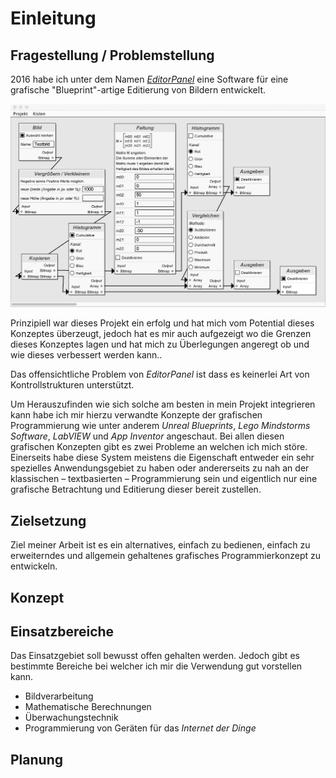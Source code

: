 # Einleitung


## Fragestellung / Problemstellung

2016 habe ich unter dem Namen [*EditorPanel*](https://github.com/colbach/EditorPanel) eine Software für eine grafische "Blueprint"-artige Editierung von Bildern entwickelt. 

![](Grafiken/Einleitung/EditorPanel.png)

Prinzipiell war dieses Projekt ein erfolg und hat mich vom Potential dieses Konzeptes überzeugt, jedoch hat es mir auch aufgezeigt wo die Grenzen dieses Konzeptes lagen und hat mich zu Überlegungen angeregt ob und wie dieses verbessert werden kann..

Das offensichtliche Problem von *EditorPanel* ist dass es keinerlei Art von Kontrollstrukturen unterstützt.

Um Herauszufinden wie sich solche am besten in mein Projekt integrieren kann habe ich mir hierzu verwandte Konzepte der grafischen Programmierung wie unter anderem *Unreal Blueprints*, *Lego Mindstorms Software*, *LabVIEW* und *App Inventor* angeschaut. Bei allen diesen grafischen Konzepten gibt es zwei Probleme an welchen ich mich störe. Einerseits habe diese System meistens die Eigenschaft entweder ein sehr spezielles Anwendungsgebiet zu haben oder andererseits zu nah an der klassischen – textbasierten – Programmierung sein und eigentlich nur eine grafische Betrachtung und Editierung dieser bereit zustellen.

## Zielsetzung

Ziel meiner Arbeit ist es ein alternatives, einfach zu bedienen, einfach zu erweiterndes und allgemein gehaltenes grafisches Programmierkonzept zu entwickeln.

## Konzept

## Einsatzbereiche

Das Einsatzgebiet soll bewusst offen gehalten werden. Jedoch gibt es bestimmte Bereiche bei welcher ich mir die Verwendung gut vorstellen kann.

- Bildverarbeitung
- Mathematische Berechnungen
- Überwachungstechnik
- Programmierung von Geräten für das *Internet der Dinge*

## Planung